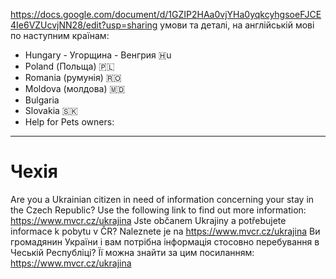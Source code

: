 https://docs.google.com/document/d/1GZIP2HAa0vjYHa0yqkcyhgsoeFJCE4Ie6VZUcvjNN28/edit?usp=sharing
умови та деталі, на англійській мові по наступним країнам:
- Hungary - Угорщина - Венгрия 🇭u 
- Poland (Польща) 🇵🇱
- Romania (румунія) 🇷🇴
- Moldova (молдова) 🇲🇩
- Bulgaria
- Slovakia 🇸🇰
- Help for Pets owners: 
----------



# Чехія

Are you a Ukrainian citizen in need of information concerning your stay in the Czech Republic? Use the following link to find out more information: https://www.mvcr.cz/ukrajina Jste občanem Ukrajiny a potřebujete informace k pobytu v ČR? Naleznete je na https://www.mvcr.cz/ukrajina Ви громадянин України і вам потрібна інформація cтосовно перебування в Чеській Республіці? Її можна знайти за цим посиланням: https://www.mvcr.cz/ukrajina